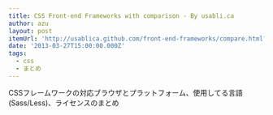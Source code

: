 ```yaml
---
title: CSS Front-end Frameworks with comparison - By usabli.ca
author: azu
layout: post
itemUrl: 'http://usablica.github.com/front-end-frameworks/compare.html?v=2.0'
date: '2013-03-27T15:00:00.000Z'
tags:
  - css
  - まとめ
---
```

CSSフレームワークの対応ブラウザとプラットフォーム、使用してる言語(Sass/Less)、ライセンスのまとめ
